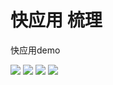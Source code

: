 # 快应用 梳理
快应用demo

![](http://ww1.sinaimg.cn/large/006ohsoygy1ftzpyianwzj30u01hc0v4.jpg)
![](http://ww1.sinaimg.cn/large/006ohsoygy1ftzpyi8o35j30u01hcwh2.jpg)
![](http://ww1.sinaimg.cn/large/006ohsoygy1ftzpyianauj30u01hcgtm.jpg)
![](http://ww1.sinaimg.cn/large/006ohsoygy1ftzpyia4pij30u01hcth7.jpg)
